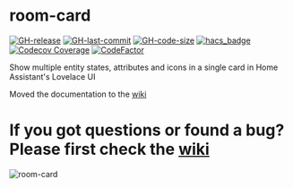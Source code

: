 # room-card

[![GH-release](https://img.shields.io/github/v/release/marcokreeft87/room-card.svg?style=flat-square)](https://github.com/kimzeuner/room-card/releases)
[![GH-last-commit](https://img.shields.io/github/last-commit/marcokreeft87/room-card.svg?style=flat-square)](https://github.com/kimzeuner/room-card/commits/master)
[![GH-code-size](https://img.shields.io/github/languages/code-size/marcokreeft87/room-card.svg?color=red&style=flat-square)](https://github.com/kimzeuner/room-card)
[![hacs_badge](https://img.shields.io/badge/HACS-Default-41BDF5.svg?style=flat-square)](https://github.com/hacs/integration)
[![Codecov Coverage](https://img.shields.io/codecov/c/github/marcokreeft87/room-card/main.svg?style=flat-square)](https://codecov.io/gh/kimzeuner/room-card/)
[![CodeFactor](https://www.codefactor.io/repository/github/marcokreeft87/room-card/badge?style=flat-square)](https://www.codefactor.io/repository/github/kimzeuner/room-card)

Show multiple entity states, attributes and icons in a single card in Home Assistant's Lovelace UI

Moved the documentation to the [wiki](https://github.com/marcokreeft87/room-card/wiki)

# If you got questions or found a bug? Please first check the [wiki](https://github.com/marcokreeft87/room-card/wiki)

![room-card](https://raw.githubusercontent.com/marcokreeft87/room-card/master/example.png)

